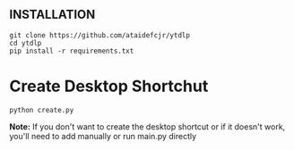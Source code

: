## INSTALLATION
```
git clone https://github.com/ataidefcjr/ytdlp
cd ytdlp
pip install -r requirements.txt

```
# Create Desktop Shortchut
```
python create.py
```

**Note:** If you don't want to create the desktop shortcut or if it doesn't work, you'll need to add manually or run main.py directly
